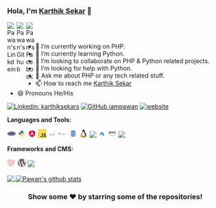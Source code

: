 ### Hola, I'm [Karthik Sekar](https://karthiksekar.dev) 👋

<a href="https://linkedin.com/in/karthiksekars">
  <img align="left" alt="Pawan's Linkdein" width="22px" src="https://cdn.jsdelivr.net/npm/simple-icons@v3/icons/linkedin.svg" />
</a>
<a href="https://github.com/karthiksekars">
  <img align="left" alt="Pawan's Github" width="22px" src="https://cdn.jsdelivr.net/npm/simple-icons@v3/icons/github.svg" />
</a>
<a href="https://www.facebook.com/carthiksekar/">
  <img align="left" alt="Pawan's Facebook" width="22px" src="https://cdn.jsdelivr.net/npm/simple-icons@v3/icons/facebook.svg" />
</a>

<br/>
<br/>

- 🔭 I’m currently working on PHP.
- 🌱 I’m currently learning Python.
- 👯 I’m looking to collaborate on PHP & Python related projects.
- 🤔 I’m looking for help with Python.
- 💬 Ask me about PHP or any tech related stuff.
- 📫 How to reach me [Karthik Sekar](https://karthiksekar.dev)
- 😄 Pronouns He/His

[![Linkedin: karthiksekars](https://img.shields.io/badge/-karthiksekars-blue?style=flat-square&logo=Linkedin&logoColor=white&link=https://www.linkedin.com/in/karthiksekars/)](https://www.linkedin.com/in/karthiksekars/)
[![GitHub iampawan](https://img.shields.io/github/followers/karthiksekars?label=follow&style=social)](https://github.com/karthiksekars)
[![website](https://img.shields.io/badge/PortfolioWebsite-karthiksekar.dev-2648ff?style=flat-square&logo=google-chrome)](https://karthiksekar.dev/)


**Languages and Tools:**  

<code><img height="20" src="https://raw.githubusercontent.com/github/explore/80688e429a7d4ef2fca1e82350fe8e3517d3494d/topics/php/php.png"></code>
<code><img height="20" src="https://raw.githubusercontent.com/github/explore/80688e429a7d4ef2fca1e82350fe8e3517d3494d/topics/python/python.png"></code>
<code><img height="20" src="https://raw.githubusercontent.com/github/explore/80688e429a7d4ef2fca1e82350fe8e3517d3494d/topics/angular/angular.png"></code>
<code><img height="20" src="https://raw.githubusercontent.com/github/explore/80688e429a7d4ef2fca1e82350fe8e3517d3494d/topics/javascript/javascript.png"></code>
<code><img height="20" src="https://raw.githubusercontent.com/github/explore/80688e429a7d4ef2fca1e82350fe8e3517d3494d/topics/mysql/mysql.png"></code>
<code><img height="20" src="https://raw.githubusercontent.com/github/explore/80688e429a7d4ef2fca1e82350fe8e3517d3494d/topics/mongodb/mongodb.png"></code>
<code><img height="20" src="https://raw.githubusercontent.com/github/explore/80688e429a7d4ef2fca1e82350fe8e3517d3494d/topics/sql/sql.png"></code>
<code><img height="20" src="https://raw.githubusercontent.com/github/explore/80688e429a7d4ef2fca1e82350fe8e3517d3494d/topics/linux/linux.png"></code>
<code><img height="20" src="https://avatars0.githubusercontent.com/u/2810941?s=200&v=4"></code>
<code><img height="20" src="https://raw.githubusercontent.com/github/explore/80688e429a7d4ef2fca1e82350fe8e3517d3494d/topics/azure/azure.png"></code>
<code><img height="20" src="https://raw.githubusercontent.com/github/explore/80688e429a7d4ef2fca1e82350fe8e3517d3494d/topics/aws/aws.png"></code>
<code><img height="20" src="https://avatars1.githubusercontent.com/u/47359?s=200&v=4"></code>
<br/>

**Frameworks and CMS:**  

<code><img height="20" src="https://raw.githubusercontent.com/github/explore/80688e429a7d4ef2fca1e82350fe8e3517d3494d/topics/laravel/laravel.png"></code>
<code><img height="20" src="https://raw.githubusercontent.com/github/explore/80688e429a7d4ef2fca1e82350fe8e3517d3494d/topics/wordpress/wordpress.png"></code>
<code><img height="20" src="https://avatars0.githubusercontent.com/u/44521256?s=200&v=4"></code>


<a href="https://github.com/karthiksekars">
  <img align="center" src="https://github-readme-stats.vercel.app/api/top-langs/?username=karthiksekars&theme=light&hide_langs_below=1" />
</a>
<a href="https://github.com/karthiksekars">
 <img align="center" src="https://github-readme-stats.vercel.app/api?username=karthiksekars&show_icons=true&theme=light&line_height=27" alt="Pawan's github stats"/>
</a>

<div align="center">

### Show some ❤️ by starring some of the repositories!

</div>
